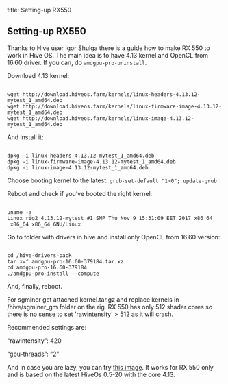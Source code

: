 title: Setting-up RX550

## Setting-up RX550

Thanks to Hive user Igor Shulga there is a guide how to make RX 550 to work in Hive OS. The main idea is to have 4.13 kernel and OpenCL from 16.60 driver. If you can, do `amdgpu-pro-uninstall`.

Download 4.13 kernel:
<pre><code>
wget http://download.hiveos.farm/kernels/linux-headers-4.13.12-mytest_1_amd64.deb
wget http://download.hiveos.farm/kernels/linux-firmware-image-4.13.12-mytest_1_amd64.deb
wget http://download.hiveos.farm/kernels/linux-image-4.13.12-mytest_1_amd64.deb
</code></pre>
And install it:
<pre><code>
dpkg -i linux-headers-4.13.12-mytest_1_amd64.deb
dpkg -i linux-firmware-image-4.13.12-mytest_1_amd64.deb
dpkg -i linux-image-4.13.12-mytest_1_amd64.deb
</code></pre>

Choose booting kernel to the latest:
`grub-set-default "1>0"; update-grub`

Reboot and check if you’ve booted the right kernel:
<pre><code>
uname -a
Linux rig2 4.13.12-mytest #1 SMP Thu Nov 9 15:31:09 EET 2017 x86_64
 x86_64 x86_64 GNU/Linux
</code></pre>
Go to folder with drivers in hive and install only OpenCL from 16.60 version:
<pre><code>
cd /hive-drivers-pack
tar xvf amdgpu-pro-16.60-379184.tar.xz
cd amdgpu-pro-16.60-379184
./amdgpu-pro-install --compute
</code></pre>
And, finally, reboot.

For sgminer get attached kernel.tar.gz and replace kernels in /hive/sgminer_gm folder on the rig. RX 550 has only 512 shader cores so there is no sense to set 'rawintensity' > 512 as it will crash.

Recommended settings are:

“rawintensity”: 420

“gpu-threads”: “2”

And in case you are lazy, you can try [this image](http://193.111.83.51/test/hive-0.5-20-rx550_sgminer.zip). It works for RX 550 only and is based on the latest HiveOs 0.5-20 with the core 4.13.
